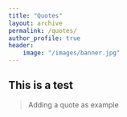 ```yaml
---
title: "Quotes"
layout: archive
permalink: /quotes/
author_profile: true
header:
    image: "/images/banner.jpg"
---
```


## This is a test

> Adding a quote as example